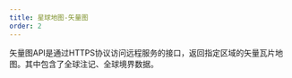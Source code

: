 ```yaml
---
title: 星球地图-矢量图
order: 2
---
```


矢量图API是通过HTTPS协议访问远程服务的接口，返回指定区域的矢量瓦片地图。其中包含了全球注记、全球境界数据。

<code src="./demos/normal.tsx"></code>